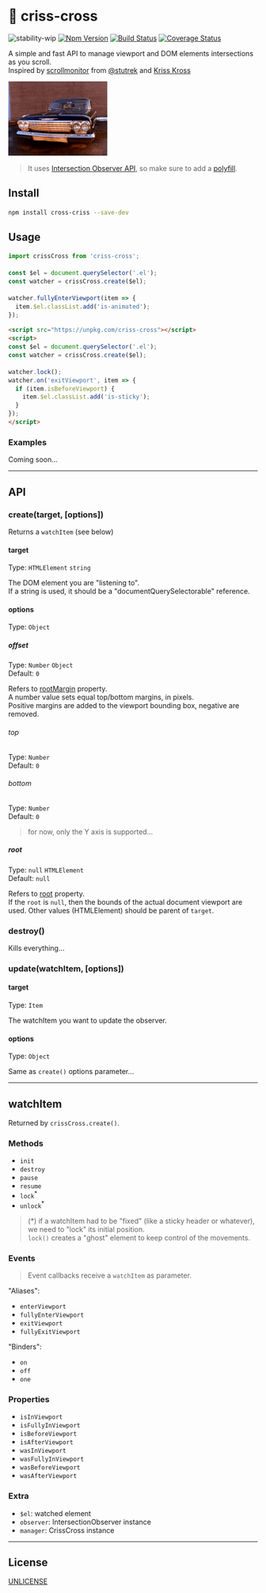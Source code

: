 # 🎤 criss-cross

![stability-wip](https://img.shields.io/badge/stability-work_in_progress-lightgrey.svg?style=flat-square)
[![Npm Version](https://img.shields.io/npm/v/criss-cross.svg?style=flat-square)](https://www.npmjs.com/package/criss-cross)
[![Build Status](https://img.shields.io/travis/thierrymichel/criss-cross/master.svg?style=flat-square)](https://travis-ci.org/thierrymichel/criss-cross)
[![Coverage Status](https://img.shields.io/coveralls/thierrymichel/criss-cross/master.svg?style=flat-square)](https://coveralls.io/github/thierrymichel/criss-cross?branch=master)

A simple and fast API to manage viewport and  DOM elements intersections as you scroll.<br>
Inspired by [scrollmonitor](https://www.npmjs.com/package/scrollmonitor) from [@stutrek](https://github.com/stutrek) and [Kriss Kross](https://www.youtube.com/watch?v=010KyIQjkTk)

![Jump! Jump](kriss-kross.gif)

> It uses [Intersection Observer API](https://developer.mozilla.org/en-US/docs/Web/API/Intersection_Observer_API), so make sure to add a [polyfill](https://github.com/WICG/IntersectionObserver/tree/gh-pages/polyfill).

## Install

```sh
npm install cross-criss --save-dev
```

## Usage

```js
import crissCross from 'criss-cross';

const $el = document.querySelector('.el');
const watcher = crissCross.create($el);

watcher.fullyEnterViewport(item => {
  item.$el.classList.add('is-animated');
});
```

```html
<script src="https://unpkg.com/criss-cross"></script>
<script>
const $el = document.querySelector('.el');
const watcher = crissCross.create($el);

watcher.lock();
watcher.on('exitViewport', item => {
  if (item.isBeforeViewport) {
    item.$el.classList.add('is-sticky');
  }
});
</script>
```

### Examples

Coming soon…

---

## API

### create(target, [options])

Returns a `watchItem` (see below)

#### target

Type: `HTMLElement` `string`

The DOM element you are "listening to".<br>
If a string is used, it should be a "documentQuerySelectorable" reference.

#### options

Type: `Object`

##### offset

Type: `Number` `Object`<br>
Default: `0`

Refers to [rootMargin](https://developer.mozilla.org/en-US/docs/Web/API/IntersectionObserver/rootMargin) property.<br>
A number value sets equal top/bottom margins, in pixels.<br>
Positive margins are added to the viewport bounding box, negative are removed.

###### top

Type: `Number`<br>
Default: `0`

###### bottom

Type: `Number`<br>
Default: `0`

> for now, only the Y axis is supported…

##### root

Type: `null` `HTMLElement`<br>
Default: `null`

Refers to [root](https://developer.mozilla.org/en-US/docs/Web/API/IntersectionObserver/root) property.<br>
If the `root` is `null`, then the bounds of the actual document viewport are used.
Other values (HTMLElement) should be parent of `target`.

### destroy()

Kills everything…

### update(watchItem, [options])

#### target

Type: `Item`

The watchItem you want to update the observer.

#### options

Type: `Object`

Same as `create()` options parameter…

---

## watchItem

Returned by `crissCross.create()`.

### Methods

- `init`
- `destroy`
- `pause`
- `resume`
- `lock`<sup>*</sup>
- `unlock`<sup>*</sup>

> (*) if a watchItem had to be "fixed" (like a sticky header or whatever), we need to "lock" its initial position.<br>
> `lock()` creates a "ghost" element to keep control of the movements.

### Events

> Event callbacks receive a `watchItem` as parameter.

"Aliases":

- `enterViewport`
- `fullyEnterViewport`
- `exitViewport`
- `fullyExitViewport`

"Binders":

- `on`
- `off`
- `one`

### Properties

- `isInViewport`
- `isFullyInViewport`
- `isBeforeViewport`
- `isAfterViewport`
- `wasInViewport`
- `wasFullyInViewport`
- `wasBeforeViewport`
- `wasAfterViewport`

### Extra

- `$el`: watched element
- `observer`: IntersectionObserver instance
- `manager`: CrissCross instance

---

## License

[UNLICENSE](UNLICENSE)
